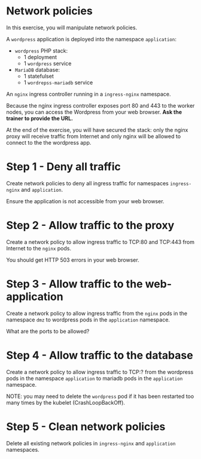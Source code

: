 # Network policies

In this exercise, you will manipulate network policies.

A `wordpress` application is deployed into the namespace `application`:
* `wordpress` PHP stack:
  * 1 deployment
  * 1 `wordpress` service
* `MariaDB` database:
  * 1 statefulset
  * 1 `wordrepss-mariadb` service 

An `nginx` ingress controller running in a `ingress-nginx` namespace.

Because the nginx ingress controller exposes port 80 and 443 to the worker nodes, you can access the Wordpress from your web browser. **Ask the trainer to provide the URL.**

At the end of the exercise, you will have secured the stack: only the nginx proxy will receive traffic from Internet and only nginx will be allowed to connect to the the wordpress app.

# Step 1 - Deny all traffic

Create network policies to deny all ingress traffic for namespaces `ingress-nginx` and `application`.

Ensure the application is not accessible from your web browser.
# Step 2 - Allow traffic to the proxy

Create a network policy to allow ingress traffic to TCP:80 and TCP:443 from Internet to the `nginx` pods.

You should get HTTP 503 errors in your web browser.

# Step 3 - Allow traffic to the web-application

Create a network policy to allow ingress traffic from the `nginx` pods in the namespace `dmz` to wordpress pods in the `application` namespace.

What are the ports to be allowed?

# Step 4 - Allow traffic to the database

Create a network policy to allow ingress traffic to TCP:? from the wordpress pods in the namespace `application` to mariadb pods in the `application` namespace.

NOTE: you may need to delete the `wordpress` pod if it has been restarted too many times by the kubelet (CrashLoopBackOff).

# Step 5 - Clean network policies

Delete all existing network policies in `ingress-nginx` and `application` namespaces.